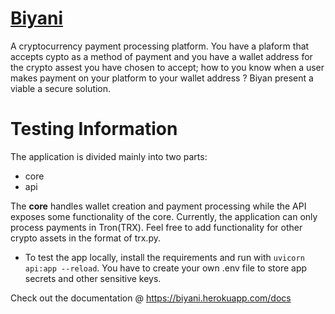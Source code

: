 # [Biyani](https://biyani.herokuapp.com/docs)
A cryptocurrency payment processing  platform. You have a plaform that accepts cypto as a method of payment and you have a wallet address for the crypto assest you have chosen to accept; how to you know when a user makes payment on your platform to your wallet address ? Biyan present a viable a secure solution. 

# Testing Information
The application is divided mainly into two parts:
* core
* api

The **core** handles wallet creation and payment processing while the API exposes some functionality of the core. Currently, the application can only process payments in Tron(TRX).
Feel free to add functionality for other crypto assets in the format of trx.py.
* To test the app locally, install the requirements and run with `uvicorn api:app --reload`. You have to create your own .env file to store app secrets and other sensitive keys.

Check out the documentation @ <https://biyani.herokuapp.com/docs>
